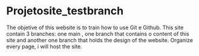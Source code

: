 # Projetosite_testbranch
 The objetive of this website is to train  how to use Git e Github. 
 This site contain 3 branches: one main , one branch that contains o content of this site and another one branch that holds the design of the website.
 Organize every page, i will host the site.
